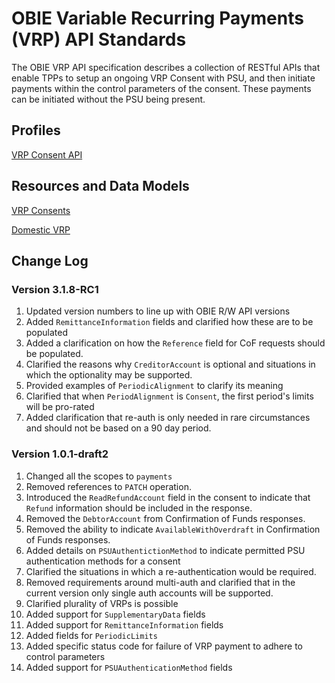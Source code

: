 # OBIE Variable Recurring Payments (VRP) API Standards

The OBIE VRP API specification describes a collection of RESTful APIs that enable TPPs to setup an ongoing VRP Consent with PSU, and then initiate payments within the control parameters of the consent. These payments can be initiated without the PSU being present.

## Profiles

[VRP Consent API](./profiles/vrp-profile.md)

## Resources and Data Models

[VRP Consents](./resources-and-data-models/domestic-vrp-consents.md)

[Domestic VRP](./resources-and-data-models/domestic-vrp.md)

## Change Log

### Version 3.1.8-RC1

1. Updated version numbers to line up with OBIE R/W API versions
2. Added `RemittanceInformation` fields and clarified how these are to be populated
3. Added a clarification on how the `Reference` field for CoF requests should be populated.
4. Clarified the reasons why `CreditorAccount` is optional and situations in which the optionality may be supported.
5. Provided examples of `PeriodicAlignment` to clarify its meaning
6. Clarified that when `PeriodAlignment` is `Consent`, the first period's limits will be pro-rated
7. Added clarification that re-auth is only needed in rare circumstances and should not be based on a 90 day period.

### Version 1.0.1-draft2

1. Changed all the scopes to `payments`
2. Removed references to `PATCH` operation.
3. Introduced the `ReadRefundAccount` field in the consent to indicate that `Refund` information should be included in the response.
4. Removed the `DebtorAccount` from Confirmation of Funds responses.
5. Removed the ability to indicate `AvailableWithOverdraft` in Confirmation of Funds responses.
6. Added details on `PSUAuthentictionMethod` to indicate permitted PSU authentication methods for a consent
7. Clarified the situations in which a re-authentication would be required.
8. Removed requirements around multi-auth and clarified that in the current version only single auth accounts will be supported.
9. Clarified plurality of VRPs is possible
10. Added support for `SupplementaryData` fields
11. Added support for `RemittanceInformation` fields
12. Added fields for `PeriodicLimits`
13. Added specific status code for failure of VRP payment to adhere to control parameters
14. Added support for `PSUAuthenticationMethod` fields
